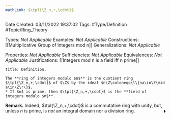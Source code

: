 ```yaml
---
mathLink: $\tpl{\Z_n,+,\cdot}$
---
```


<div class="topSpace"></div>

Date Created: 03/11/2022 19:37:02
Tags: #Type/Definition #Topic/Ring_Theory

Types: _Not Applicable_
Examples: _Not Applicable_
Constructions: [[Multiplicative Group of Integers mod n]]
Generalizations: _Not Applicable_

Properties: _Not Applicable_
Sufficiencies: _Not Applicable_
Equivalences: _Not Applicable_
Justifications: [[Integers mod n is a field iff n prime]]

``` ad-Definition
title: Definition.

The **ring of integers modulo $n$** is the quotient ring $\tpl{\Z_n,+,\cdot}$ of $\Z$ by the ideal $n\Z\coloneqq\l\{na\in\Z\mid a\in\Z\r\}$.
* If $n$ is prime, then $\tpl{\Z_n,+,\cdot}$ is the **field of integers modulo $n$**.

```

<b>Remark.</b> Indeed, $\tpl{\Z_n,+,\cdot}$ is a commutative ring with unity, but, unless $n$ is prime, is <i>not</i> an integral domain nor a division ring.<span style="float:right;">$\blacklozenge$</span>
